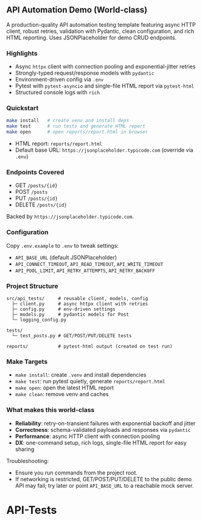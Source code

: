 ## API Automation Demo (World-class)

A production-quality API automation testing template featuring async HTTP client, robust retries, validation with Pydantic, clean configuration, and rich HTML reporting. Uses JSONPlaceholder for demo CRUD endpoints.

### Highlights
- Async `httpx` client with connection pooling and exponential-jitter retries
- Strongly-typed request/response models with `pydantic`
- Environment-driven config via `.env`
- Pytest with `pytest-asyncio` and single-file HTML report via `pytest-html`
- Structured console logs with `rich`

### Quickstart
```bash
make install   # create venv and install deps
make test      # run tests and generate HTML report
make open      # open reports/report.html in browser
```

- HTML report: `reports/report.html`
- Default base URL: `https://jsonplaceholder.typicode.com` (override via `.env`)

### Endpoints Covered
- GET `/posts/{id}`
- POST `/posts`
- PUT `/posts/{id}`
- DELETE `/posts/{id}`

Backed by `https://jsonplaceholder.typicode.com`.

### Configuration
Copy `.env.example` to `.env` to tweak settings:
- `API_BASE_URL` (default JSONPlaceholder)
- `API_CONNECT_TIMEOUT`, `API_READ_TIMEOUT`, `API_WRITE_TIMEOUT`
- `API_POOL_LIMIT`, `API_RETRY_ATTEMPTS`, `API_RETRY_BACKOFF`

### Project Structure
```
src/api_tests/     # reusable client, models, config
  ├─ client.py     # async httpx client with retries
  ├─ config.py     # env-driven settings
  ├─ models.py     # pydantic models for Post
  └─ logging_config.py

tests/
  └─ test_posts.py # GET/POST/PUT/DELETE tests

reports/           # pytest-html output (created on test run)
```

### Make Targets
- `make install`: create `.venv` and install dependencies
- `make test`: run pytest quietly, generate `reports/report.html`
- `make open`: open the latest HTML report
- `make clean`: remove venv and caches

### What makes this world-class
- **Reliability**: retry-on-transient failures with exponential backoff and jitter
- **Correctness**: schema-validated payloads and responses via `pydantic`
- **Performance**: async HTTP client with connection pooling
- **DX**: one-command setup, rich logs, single-file HTML report for easy sharing

Troubleshooting:
- Ensure you run commands from the project root.
- If networking is restricted, GET/POST/PUT/DELETE to the public demo API may fail; try later or point `API_BASE_URL` to a reachable mock server.
# API-Tests
